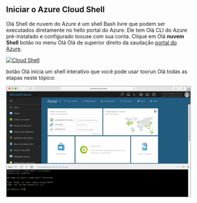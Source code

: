 
## <a name="launch-azure-cloud-shell"></a>Iniciar o Azure Cloud Shell

Olá Shell de nuvem do Azure é um shell Bash livre que podem ser executados diretamente no hello portal do Azure. Ele tem Olá CLI do Azure pré-instalado e configurado toouse com sua conta. Clique em Olá **nuvem Shell** botão no menu Olá Olá de superior direito da saudação [portal do Azure](https://portal.azure.com).

[![Cloud Shell](./media/cloud-shell-try-it/cloud-shell-menu.png)](https://portal.azure.com)

botão Olá inicia um shell interativo que você pode usar toorun Olá todas as etapas neste tópico:

[![Janela do Shell de nuvem no portal de Olá Olá mostrando captura de tela para](./media/cloud-shell-try-it/cloud-shell-safari.png)](https://portal.azure.com)












